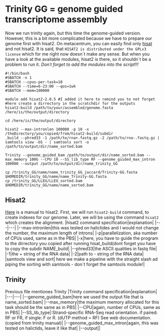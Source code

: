 # Trinity GG = genome guided transcriptome assembly
Now we run trinity again, but this time the genome-guided version. However, this is a bit more complicated because we have to prepare our genome first with hisat2.
On metacentrum, you can easily find only [hisat](https://wiki.metacentrum.cz/wiki/Hisat) and not hisat2. It is said, that `HISAT2 is distributed under the GPLv3 license` which for me right now doesn´t make any sense.
But when you have a look at the available modules, hisat2 is there, so it shouldn´t be a problem to run it. *Don´t forget to add the modules into the script!!!*

```
#!/bin/bash
#SBATCH -n 1
#SBATCH --cpus-per-task=10
#SBATCH --time=6-23:00 --qos=1wk
#SBATCH --mem=100000

module add hisat2-2.0.5 #I added it here to remind you to not forget
#here create a dirrectory in the scratchdir for the outputs
hisat2-build /path/to/your/assembled/genome.fasta /here/is/the/output/directory

cd /here/is/the/output/directory

hisat2 --max-intronlen 100000 -p 10 -x /theDirectory/you/copied/from/hisat2-build/subdir
_build --phred33 -1 /path/to/rna+.fastq.gz -2 /path/to/rna-.fastq.gz | samtools view -bS - | samtools sort -o /path/to/output/dir/name_sorted.bam

Trinity --genome_guided_bam /path/to/output/dir/name_sorted.bam --max_memory 100G --CPU 10 --SS_lib_type RF --genome_guided_max_intron 100000 --output /path/to/output/dir/name_trinity_GG

cp /trinity_GG/name/name_trinity_GG_jaccard/Trinity-GG.fasta $HOMEDIR/trinity_GG/name/name_Trinity-GG.fasta
cp /trinity_GG/LLEU/LLEU_sorted.bam $HOMEDIR/trinity_GG/name/name_sorted.bam
```
## Hisat2
[Here](http://daehwankimlab.github.io/hisat2/manual/) is a manual to hisat2. 
First, we will run `hisat2-build` command, to create indexes for our genome. Later, we will be using the command `hisat2` which creates the alignment.
|hisat2 command specification|explanation|
|---|---|
|--max-intronlen|this was tested on halictides and I would not change the number, the maximum length of introns|
|-p|parallelization, aka number of CPUs used, same as in the PBS|
|-x|here, you have to guide the program to the dirrectory you copied after running hisat_build(dont forget you have to copy the subdir NAME_build|
|--phred33|the ASCII qualities in fastq file|
|-1|the + string of the RNA data|
|-2|path to - string of the RNA data|
|samtools view and sort| here we make a pipeline with the straight slash ad piping the sorting with samtools - don´t forget the samtools module!|

## Trinity
Previous file mentiones Trinity
|Trinity command specification|explanation|
|---|---|
|--genome_guided_bam|here we used the output file that is name_sorted.bam|
|--max_memory|the maximum memory allocated for this task should be the same as in PBS|
|--CPU|again, number of CPUs, same as in PBS|
|--SS_lib_type|:Strand-specific RNA-Seq read orientation. if paired: RF or FR, if single: F or R.   (dUTP method = RF) See web documentation.(copied from trinity manual)|
|--genome_guided_max_intron|again, this was tested on halictids, leave it like that|
|--output||

